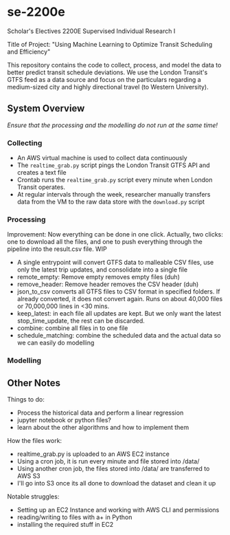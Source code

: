 # se-2200e
Scholar's Electives 2200E Supervised Individual Research I

Title of Project: "Using Machine Learning to Optimize Transit Scheduling and Efficiency"

This repository contains the code to collect, process, and model the data to better predict transit schedule deviations. We use the London Transit's GTFS feed as a data source and focus on the particulars regarding a medium-sized city and highly directional travel (to Western University).

## System Overview

_Ensure that the processing and the modelling do not run at the same time!_

### Collecting

- An AWS virtual machine is used to collect data continuously
- The `realtime_grab.py` script pings the London Transit GTFS API and creates a text file
- Crontab runs the `realtime_grab.py` script every minute when London Transit operates.
- At regular intervals through the week, researcher manually transfers data from the VM to the raw data store with the `download.py` script

### Processing

Improvement: Now everything can be done in one click. Actually, two clicks: one to download all the files, and one to push everything through the pipeline into the result.csv file.
WIP
- A single entrypoint will convert GTFS data to malleable CSV files, use only the latest trip updates, and consolidate into a single file
- remote_empty: Remove empty removes empty files (duh)
- remove_header: Remove header removes the CSV header (duh)
- json_to_csv converts all GTFS files to CSV format in specified folders. If already converted, it does not convert again. Runs on about 40,000 files or 70,000,000 lines in <30 mins.
- keep_latest: in each file all updates are kept. But we only want the latest stop_time_update, the rest can be discarded.
- combine: combine all files in to one file
- schedule_matching: combine the scheduled data and the actual data so we can easily do modelling

### Modelling

## Other Notes

Things to do:
- Process the historical data and perform a linear regression
- jupyter notebook or python files?
- learn about the other algorithms and how to implement them

How the files work:
- realtime_grab.py is uploaded to an AWS EC2 instance
- Using a cron job, it is run every minute and file stored into /data/
- Using another cron job, the files stored into /data/ are transferred to AWS S3
- I'll go into S3 once its all done to download the dataset and clean it up

Notable struggles:
- Setting up an EC2 Instance and working with AWS CLI and permissions
- reading/writing to files with a+ in Python
- installing the required stuff in EC2
